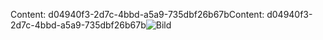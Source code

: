 <span data-ttu-id="e2073-101">Content: d04940f3-2d7c-4bbd-a5a9-735dbf26b67b</span><span class="sxs-lookup"><span data-stu-id="e2073-101">Content: d04940f3-2d7c-4bbd-a5a9-735dbf26b67b</span></span>![Bild](acc2fcb6-43cd-4037-ac67-05e6f0df1a5d.png)
